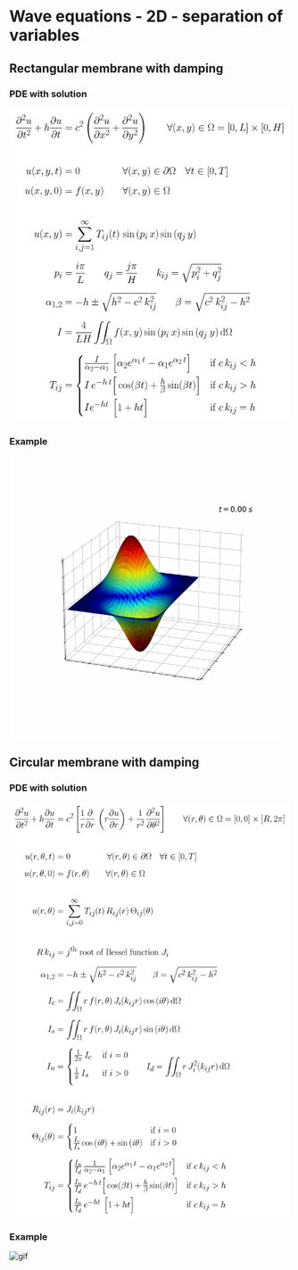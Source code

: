 # Wave equations - 2D - separation of variables

## Rectangular membrane with damping

### PDE with solution
![equations](./equations_rectangular.png)

### Example
![gif](./anim_rectangular.gif)

## Circular membrane with damping

### PDE with solution
![equations](./equations_circular.png)

### Example
![gif](./anim_circular.gif)
